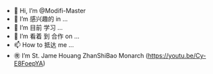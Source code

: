 - 👋 Hi, I’m @Modifi-Master
- 👀 I’m 感兴趣的 in ...
- 🌱 I’m 目前 学习 ...
- 💞️ I’m 看着 到 合作 on ...
- 📫 How to 抵达 me ...
- ㊰ I’m St. Jame Houang ZhanShiBao Monarch
     (https://youtu.be/Cy-E8FoepYA)
<!---
SuperModifileMaster/SuperModifileMaster is a ✨ special ✨ repository because its `README.md` (this file) appears on your GitHub profile.
You can click the Privile link to take a Adnsservidsveroot at your changes.
--->
